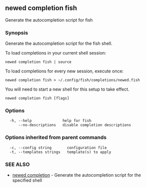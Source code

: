 ## newed completion fish

Generate the autocompletion script for fish

### Synopsis

Generate the autocompletion script for the fish shell.

To load completions in your current shell session:

	newed completion fish | source

To load completions for every new session, execute once:

	newed completion fish > ~/.config/fish/completions/newed.fish

You will need to start a new shell for this setup to take effect.


```
newed completion fish [flags]
```

### Options

```
  -h, --help              help for fish
      --no-descriptions   disable completion descriptions
```

### Options inherited from parent commands

```
  -c, --config string       configuration file
  -t, --templates strings   template(s) to apply
```

### SEE ALSO

* [newed completion](newed_completion.md)	 - Generate the autocompletion script for the specified shell

